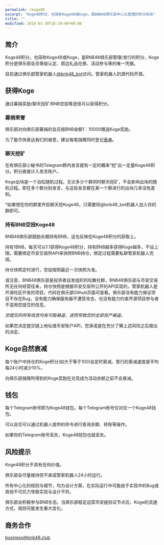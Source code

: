 ```yaml
---
permalink: /koge48
excerpt: "Koge48积分，也简称Koge48或Koge，是BNB48俱乐部中心化管理的积分系统"
title: ""
modified: 2019-01-30T18:39:00+08:00
---
```

## 简介
Koge48积分，也简称Koge48或Koge，是BNB48俱乐部管理/发行的积分，Koge积分是俱乐部会员等级认定、周边礼品兑换、活动参与等的唯一凭据。

目前通过俱乐部管家机器人[@bnb48_bot](https://t.me/bnb48_bot)访问。管家机器人的源代码开源。

## 获得Koge
通过募捐奖励/聊天挖矿/BNB空投等途径可以获得积分。

### 募捐荣誉
俱乐部对向俱乐部募捐的会员按BNB金额1：10000赠送Koge奖励。

为了能尽快表达我们的谢意，建议每笔捐赠同时登记[表单](http://bnb48club.mikecrm.com/c3iNLGn)。

### 聊天挖矿
在有俱乐部小秘书的Telegram群内发言就有一定的概率“挖”出一定量Koge48积分。积分直接计入发言账户。

Koge出块是一个泊松随机过程。无论多少个群同时聊天挖矿，不会影响出块的随机过程。即在多个群分别发言，与这些发言都在某一个群进行的出块几率没有差别。

\*如果想在你的群里开启聊天挖Koge48，只需要将@bnb48_bot机器人加入你的群即可。

### 持有BNB空投Koge48
BNB48俱乐部鼓励长期持有BNB，这也反映在Koge48积分的获取上。

持有1BNB，每天可以1:1获得Koge48积分，持有BNB越多获得Koge越多，不设上限。需要绑定币安交易所API来快照BNB持仓，绑定过程需要私聊管家机器人完成。

持仓快照定时进行，空投按照最近一次快照为准。

请注意，BNB48俱乐部是投资者自发组织的松散社群，BNB48俱乐部与币安交易所无任何经营往来，持仓快照是根据币安交易所公开的API实现的，管家机器人是开源社区开发的项目，代码在俱乐部Github页面可查看。俱乐部没有能力保证项目不存在Bug，没有能力确保服务器不遭受攻击，也没有能力约束开源项目参与者不滥用您提交的信息。

_您提交的所有信息均有可能被盗，进而导致您的全部资产被盗。_

如果您决定提交链上地址或币安账户API，您承诺是在充分了解上述风险之后做出的决定。

## Koge自然衰减
每个账户中持仓的Koge积分(如大于等于100)会定时衰减。暂行的衰减速度是平均每24小时减少10%。

向俱乐部捐赠所得到的Koge奖励在兑现成为活动余额之前不会衰减。


## 钱包
每个Telegram账号即为Koge48钱包，每个Telegram账号仅对应一个Koge48钱包。

可以且仅可以通过机器人提供的命令进行查询余额、转账等操作。

如果你的Telegram账号丢失，Koge48钱包也就丢失。


## 风险提示
Koge48积分不具有任何价值。

俱乐部会尽量维持但不承诺管家机器人24小时运行。

所有中心化的规则与细节，均为设计方案，在实际运行中可能由于实现中的Bug或其他不可抗力导致实现与设计不符。

俱乐部会积极参与BNB生态，当俱乐部稳定运营币安链验证节点后，Koge的流通方式、规则可能发生重大变化。

## 商务合作
business@bnb48.club
